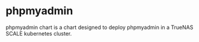 # phpmyadmin

phpmyadmin chart is a chart designed to deploy phpmyadmin in a TrueNAS SCALE kubernetes cluster.
